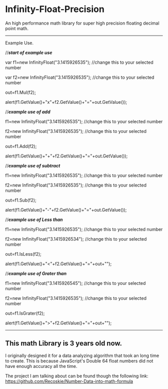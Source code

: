 # Infinity-Float-Precision
An high performance math library for super high precision floating decimal point math.

-----------------------------------------------------------------------------------------
Example Use.

  //*******************************start of example use*******************************

  var f1=new InfinityFloat("3.1415926535"); //change this to your selected number

  var f2=new InfinityFloat("3.1415926535"); //change this to your selected number

  out=f1.Mul(f2);

  alert(f1.GetValue()+"x"+f2.GetValue()+"="+out.GetValue());

  //*******************************example use of add*******************************

  f1=new InfinityFloat("3.1415926535"); //change this to your selected number

  f2=new InfinityFloat("3.1415926535"); //change this to your selected number

  out=f1.Add(f2);

  alert(f1.GetValue()+"+"+f2.GetValue()+"="+out.GetValue());

  //*******************************example use of subtract*******************************

  f1=new InfinityFloat("3.1415926535"); //change this to your selected number

  f2=new InfinityFloat("3.1415926535"); //change this to your selected number

  out=f1.Sub(f2);

  alert(f1.GetValue()+"-"+f2.GetValue()+"="+out.GetValue());

  //*******************************example use of Less than*******************************

  f1=new InfinityFloat("3.1415926535"); //change this to your selected number

  f2=new InfinityFloat("3.1415926534"); //change this to your selected number

  out=f1.IsLess(f2);

  alert(f1.GetValue()+"<"+f2.GetValue()+"="+out+"");

  //*******************************example use of Grater than*******************************

  f1=new InfinityFloat("3.1415926545"); //change this to your selected number

  f2=new InfinityFloat("3.1415926535"); //change this to your selected number

  out=f1.IsGrater(f2);

  alert(f1.GetValue()+">"+f2.GetValue()+"="+out+"");

-----------------------------------------------------------------------------------------
This math Library is 3 years old now.
-----------------------------------------------------------------------------------------

I originally designed it for a data analyzing algorithm that took an long time to create. This is because JavaScript's Double 64 float numbers did not have enough accuracy all the time.

The project I am talking about can be found though the following link: https://github.com/Recoskie/Number-Data-into-math-formula
